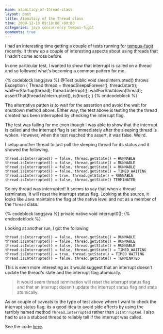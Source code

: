 ```yaml
---
name: atomiticy-of-thread-class
layout: post
title: Atomiticy of the Thread class
time: 2009-12-10 09:18:00 +00:00
categories: java concurrency tempus-fugit
comments: true
---
```


I had an interesting time getting a couple of tests running for [tempus-fugit](http://code.google.com/p/tempus-fugit/) recently. It threw up a couple of interesting aspects about using threads that I hadn't come across before.
  
In one particular test, I wanted to show that interrupt is called on a thread
and so followed what's becoming a common pattern for me.

    
{% codeblock lang:java %}
@Test
public void sleepInterrupted() throws Exception {
   Thread thread = threadSleepsForever();
   thread.start();
   waitForStartup(thread);
   thread.interrupt();
   waitForShutdown(thread);
   assertThat(thread.isInterrupted(), is(true));
}  {% endcodeblock %}

    

The alternative patten is to wait for the assertion and avoid the wait for
shutdown method above. Either way, the test above is testing the the thread
created has been interrupted by checking the interrupt flag.

  
The test was failing for me even though I was able to show that the interrupt
is called and the interrupt flag is set immediately after the sleeping thread
is woken. However, when the test reached the assert, it was false. Weird.

<!-- more -->

I setup another thread to just poll the sleeping thread for its status and it
showed the following.

    thread.isInterrupted() = false, thread.getState() = RUNNABLE  
    thread.isInterrupted() = false, thread.getState() = RUNNABLE  
    thread.isInterrupted() = false, thread.getState() = RUNNABLE  
    thread.isInterrupted() = false, thread.getState() = TIMED_WAITING  
    thread.isInterrupted() = true, thread.getState() = RUNNABLE  
    thread.isInterrupted() = false, thread.getState() TERMINATED  
    

So my thread was interrupted! It seems to say that when a thread terminates,
it will reset the interrupt status flag. Looking at the source, it looks like
Java maintains the flag at the native level and not as a member of the `Thread`
class.


{% codeblock lang:java %}
private native void interrupt0();
{% endcodeblock %}


Looking at another run, I got the following

  
    thread.isInterrupted() = false, thread.getState() = RUNNABLE
    thread.isInterrupted() = false, thread.getState() = RUNNABLE  
    thread.isInterrupted() = false, thread.getState() = RUNNABLE  
    thread.isInterrupted() = false, thread.getState() = TIMED_WAITING  
    thread.isInterrupted() = true, thread.getState() = TIMED_WAITING  
    thread.isInterrupted() = false, thread.getState() = TERMINATED  
    

This is even more interesting as it would suggest that an interrupt doesn't
update the thread's state and the interrupt flag atomically.

  

> It would seem thread termination will reset the interrupt status flag and
that an interrupt doesn't update the interrupt status flag and state
atomically.

  
  
As an couple of caveats to the type of test above where I want to check the
interrupt status flag, its a good idea to avoid side affects by using the
terribly named method `Thread.interrupted` rather than `isIntrrupted`. I also had
to use a stubbed thread to reliably tell if the interrupt was called.

  
See the code [here](http://code.google.com/p/tempus-fugit/source/browse/trunk/tempus-fugit/src/test/java/com/google/code/tempusfugit/concurrency/ThreadUtilsTest.java).

  



